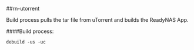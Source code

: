 ##rn-utorrent

Build process pulls the tar file from uTorrent and builds the ReadyNAS App.


####Build process:

`debuild -us -uc`
